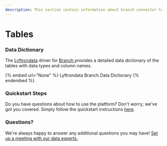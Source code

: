 ```yaml
---
description: This section contain information about branch connector tables information
---
```


# Tables

### Data Dictionary

The [Lyftrondata](https://www.lyftrondata.com/) driver for [Branch](None/)[ ](https://www.lyftrondata.com/integration/branch/)provides a detailed data dictionary of the tables with data types and column names.

{% embed url="None" %}
Lyftrondata Branch Data Dictionary
{% endembed %}

### Quickstart Steps

Do you have questions about how to use the platform? Don't worry; we've got you covered. Simply follow the quickstart instructions [here](../README.md).

### Questions? <a href="#questions" id="questions"></a>

We're always happy to answer any additional questions you may have! [Set up a meeting with our data experts.](https://www.lyftrondata.com/book-a-meeting/)

